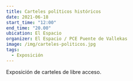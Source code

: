 ```yaml
---
title: Carteles políticos históricos
date: 2021-06-18
start_time: "12:00"
end_time: "20.00"
ubication: El Espacio
organizer: El Espacio / PCE Puente de Vallekas
image: /img/carteles-politicos.jpg
tags:
  - Exposición
---
```

Exposición de carteles de libre acceso.